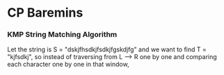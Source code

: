 # CP Baremins

### KMP String Matching Algorithm

Let the string is S = "dskjfhsdkjfsdkjfgskdjfg" and we want to find T = "kjfsdkj", so instead of traversing from L --> R one by one and comparing each character one by one in that window, 